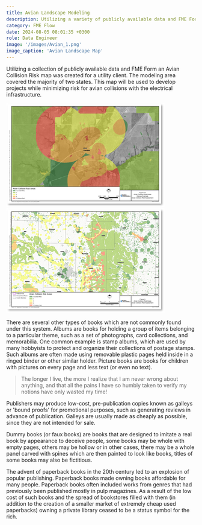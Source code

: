 ```yaml
---
title: Avian Landscape Modeling
description: Utilizing a variety of publicly available data and FME Form to create an Avian Collision risk map.
category: FME Flow
date: 2024-08-05 08:01:35 +0300
role: Data Engineer
image: '/images/Avian_1.png'
image_caption: 'Avian Landscape Map'
---
```


Utilizing a collection of publicly available data and FME Form an Avian Collision Risk map was created for a utility client.  The modeling area covered the majority of two states.  This map will be used to develop projects while minimizing risk for avian collisions with the electrical infrastructure.

<div class="gallery-box">
  <div class="gallery">
    <img src="/images/Avian_1.png" loading="lazy" alt="Work">
    <img src="/images/Avian_2.png" loading="lazy" alt="Work">
  </div>
  <em></em>
</div>


There are several other types of books which are not commonly found under this system. Albums are books for holding a group of items belonging to a particular theme, such as a set of photographs, card collections, and memorabilia. One common example is stamp albums, which are used by many hobbyists to protect and organize their collections of postage stamps. Such albums are often made using removable plastic pages held inside in a ringed binder or other similar holder. Picture books are books for children with pictures on every page and less text (or even no text).

> The longer I live, the more I realize that I am never wrong about anything, and that all the pains I have so humbly taken to verify my notions have only wasted my time!

Publishers may produce low-cost, pre-publication copies known as galleys or 'bound proofs' for promotional purposes, such as generating reviews in advance of publication. Galleys are usually made as cheaply as possible, since they are not intended for sale.

Dummy books (or faux books) are books that are designed to imitate a real book by appearance to deceive people, some books may be whole with empty pages, others may be hollow or in other cases, there may be a whole panel carved with spines which are then painted to look like books,  titles of some books may also be fictitious.

The advent of paperback books in the 20th century led to an explosion of popular publishing. Paperback books made owning books affordable for many people. Paperback books often included works from genres that had previously been published mostly in pulp magazines. As a result of the low cost of such books and the spread of bookstores filled with them (in addition to the creation of a smaller market of extremely cheap used paperbacks) owning a private library ceased to be a status symbol for the rich.
